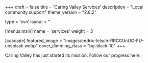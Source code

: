 +++
draft = false
title = 'Caring Valley Services'
description = "Local community support"
theme_version = "2.8.2"

type = 'cvn'
layout = ''

[menus.main]
  name = 'services'
  weight = 3

[cascade]
  featured_image = "images/cedric-letsch-RRCGUnUC-FU-unsplash.webp"
  cover_dimming_class = "bg-black-10"
+++

Caring Valley has just started its mission. Follow our progress here.
